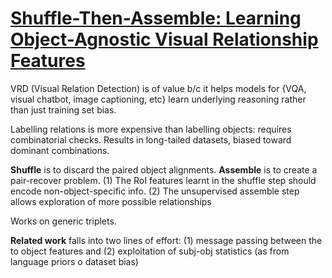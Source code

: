 # [Shuffle-Then-Assemble: Learning Object-Agnostic Visual Relationship Features](https://arxiv.org/pdf/1808.00171.pdf)

VRD (Visual Relation Detection) is of value b/c it helps models for {VQA, visual chatbot, image captioning, etc} learn underlying reasoning rather than just training set bias.

Labelling relations is more expensive than labelling objects: requires combinatorial checks. Results in long-tailed datasets, biased toward dominant combinations.

**Shuffle** is to discard the paired object alignments. **Assemble** is to create a pair-recover problem. (1) The RoI features learnt in the shuffle step should encode non-object-specific info. (2) The unsupervised assemble step allows exploration of more possible relationships

Works on generic triplets.

**Related work** falls into two lines of effort: (1) message passing between the to object features and (2) exploitation of subj-obj statistics (as from language priors o dataset bias)
<!--stackedit_data:
eyJoaXN0b3J5IjpbLTU0ODU1OTI4NywtMTQ5ODQzMTEyNCwyMj
EyMDk1ODQsNDkxMjMzNzQ3XX0=
-->